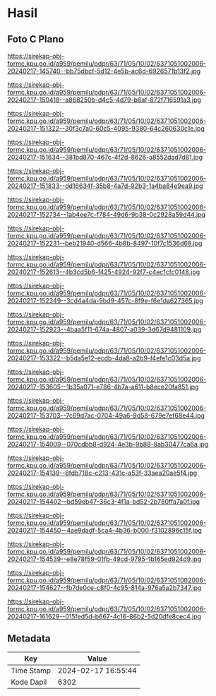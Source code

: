 # Hasil

## Foto C Plano

https://sirekap-obj-formc.kpu.go.id/a959/pemilu/pdpr/63/71/05/10/02/6371051002006-20240217-145740--bb75dbcf-5d12-4e5b-ac6d-6926571b13f2.jpg

https://sirekap-obj-formc.kpu.go.id/a959/pemilu/pdpr/63/71/05/10/02/6371051002006-20240217-150418--a868250b-d4c5-4d79-b8af-872f716591a3.jpg

https://sirekap-obj-formc.kpu.go.id/a959/pemilu/pdpr/63/71/05/10/02/6371051002006-20240217-151322--30f3c7a0-60c5-4095-9380-64c260630c1e.jpg

https://sirekap-obj-formc.kpu.go.id/a959/pemilu/pdpr/63/71/05/10/02/6371051002006-20240217-151634--381bd870-467c-4f2d-8626-a8552dad7d81.jpg

https://sirekap-obj-formc.kpu.go.id/a959/pemilu/pdpr/63/71/05/10/02/6371051002006-20240217-151833--dd16634f-35b8-4a7d-92b3-1a4ba84e9ea9.jpg

https://sirekap-obj-formc.kpu.go.id/a959/pemilu/pdpr/63/71/05/10/02/6371051002006-20240217-152734--1ab4ee7c-f784-49d6-9b38-0c2928a59d44.jpg

https://sirekap-obj-formc.kpu.go.id/a959/pemilu/pdpr/63/71/05/10/02/6371051002006-20240217-152231--beb21940-d566-4b8b-8497-10f7c1536d68.jpg

https://sirekap-obj-formc.kpu.go.id/a959/pemilu/pdpr/63/71/05/10/02/6371051002006-20240217-152613--4b3cd5b6-f425-4924-92f7-c4ec1cfc0148.jpg

https://sirekap-obj-formc.kpu.go.id/a959/pemilu/pdpr/63/71/05/10/02/6371051002006-20240217-152349--3cd4a4da-9bd9-457c-8f9e-f6e1da627365.jpg

https://sirekap-obj-formc.kpu.go.id/a959/pemilu/pdpr/63/71/05/10/02/6371051002006-20240217-152923--4baa5f11-674a-4807-a039-3d67d9481109.jpg

https://sirekap-obj-formc.kpu.go.id/a959/pemilu/pdpr/63/71/05/10/02/6371051002006-20240217-153322--b5da5e12-ecdb-4da8-a2b9-f4efe1c03d5a.jpg

https://sirekap-obj-formc.kpu.go.id/a959/pemilu/pdpr/63/71/05/10/02/6371051002006-20240217-153605--1b35a071-e786-4b7a-a611-b8ece20fa851.jpg

https://sirekap-obj-formc.kpu.go.id/a959/pemilu/pdpr/63/71/05/10/02/6371051002006-20240217-153703--7c69d7ac-0704-49a6-9d58-679e7ef68e44.jpg

https://sirekap-obj-formc.kpu.go.id/a959/pemilu/pdpr/63/71/05/10/02/6371051002006-20240217-154009--070cdbb8-d924-4e3b-9b88-8ab30477ca6a.jpg

https://sirekap-obj-formc.kpu.go.id/a959/pemilu/pdpr/63/71/05/10/02/6371051002006-20240217-154139--8fdb718c-c213-431c-a53f-33aea20ae5f4.jpg

https://sirekap-obj-formc.kpu.go.id/a959/pemilu/pdpr/63/71/05/10/02/6371051002006-20240217-154402--bd59eb47-36c3-4f1a-bd52-2b780ffa7a0f.jpg

https://sirekap-obj-formc.kpu.go.id/a959/pemilu/pdpr/63/71/05/10/02/6371051002006-20240217-154450--4ae9dadf-5ca4-4b36-b000-f3102896c15f.jpg

https://sirekap-obj-formc.kpu.go.id/a959/pemilu/pdpr/63/71/05/10/02/6371051002006-20240217-154539--e8e78f59-01fb-49cd-9795-1b165ed924d9.jpg

https://sirekap-obj-formc.kpu.go.id/a959/pemilu/pdpr/63/71/05/10/02/6371051002006-20240217-154627--fb7de0ce-c8f0-4c95-814a-976a5a2b7347.jpg

https://sirekap-obj-formc.kpu.go.id/a959/pemilu/pdpr/63/71/05/10/02/6371051002006-20240217-161629--015fed5d-b667-4c16-86b2-5d20dfe8cec4.jpg


## Metadata

| Key        | Value               |
| ---------- | ------------------- |
| Time Stamp | 2024-02-17 16:55:44 |
| Kode Dapil | 6302                |



